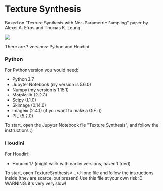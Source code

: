 # Texture Synthesis 
Based on "Texture Synthesis with Non-Parametric Sampling" paper by Alexei A. Efros and Thomas K. Leung

![](TextureSynthesis_Example.gif)

There are 2 versions: Python and Houdini

### Python

For Python version you would need:
* Python 3.7
* Jupyter Notebook (my version is 5.6.0)
* Numpy (my version is 1.15.1)
* Matplotlib (2.2.3)
* Scipy (1.1.0)
* Skimage (0.14.0)
* imageio (2.4.1) (if you want to make a GIF :))
* PIL (5.2.0)

To start, open the Jupyter Notebook file "Texture Synthesis", and follow the instructions :) 

### Houdini

For Houdini:
* Houdini 17 (might work with earlier versions, haven't tried)

To start, open TextureSynthesis<...>.hipnc file and follow the instructions inside (they are scarce, but present)
Use this file at your own risk :D  WARNING: it's very very slow!
